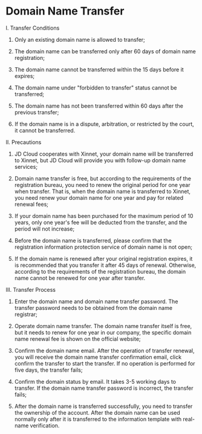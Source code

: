 # Domain Name Transfer

I. Transfer Conditions

1. Only an existing domain name is allowed to transfer;

2. The domain name can be transferred only after 60 days of domain name registration;

3. The domain name cannot be transferred within the 15 days before it expires;

4. The domain name under "forbidden to transfer" status cannot be transferred;

5. The domain name has not been transferred within 60 days after the previous transfer;

6. If the domain name is in a dispute, arbitration, or restricted by the court, it cannot be transferred.

II. Precautions

1. JD Cloud cooperates with Xinnet, your domain name will be transferred to Xinnet, but JD Cloud will provide you with follow-up domain name services;

2. Domain name transfer is free, but according to the requirements of the registration bureau, you need to renew the original period for one year when transfer. That is, when the domain name is transferred to Xinnet, you need renew your domain name for one year and pay for related renewal fees;

3. If your domain name has been purchased for the maximum period of 10 years, only one year's fee will be deducted from the transfer, and the period will not increase;

4. Before the domain name is transferred, please confirm that the registration information protection service of domain name is not open;

5. If the domain name is renewed after your original registration expires, it is recommended that you transfer it after 45 days of renewal. Otherwise, according to the requirements of the registration bureau, the domain name cannot be renewed for one year after transfer.

III. Transfer Process

1. Enter the domain name and domain name transfer password. The transfer password needs to be obtained from the domain name registrar;

2. Operate domain name transfer. The domain name transfer itself is free, but it needs to renew for one year in our company, the specific domain name renewal fee is shown on the official website;

3. Confirm the domain name email. After the operation of transfer renewal, you will receive the domain name transfer confirmation email, click confirm the transfer to start the transfer. If no operation is performed for five days, the transfer fails;

4. Confirm the domain status by email. It takes 3-5 working days to transfer. If the domain name transfer password is incorrect, the transfer fails;

5. After the domain name is transferred successfully, you need to transfer the ownership of the account. After the domain name can be used normally only after it is transferred to the information template with real-name verification.


